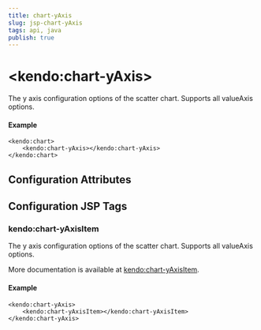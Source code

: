 ```yaml
---
title: chart-yAxis
slug: jsp-chart-yAxis
tags: api, java
publish: true
---
```


# \<kendo:chart-yAxis\>

The y axis configuration options of the scatter chart. Supports all valueAxis options.

#### Example
    <kendo:chart>
        <kendo:chart-yAxis></kendo:chart-yAxis>
    </kendo:chart>

## Configuration Attributes


##  Configuration JSP Tags

### kendo:chart-yAxisItem

The y axis configuration options of the scatter chart. Supports all valueAxis options.

More documentation is available at [kendo:chart-yAxisItem](chart/yaxisitem).

#### Example

    <kendo:chart-yAxis>
        <kendo:chart-yAxisItem></kendo:chart-yAxisItem>
    </kendo:chart-yAxis>

